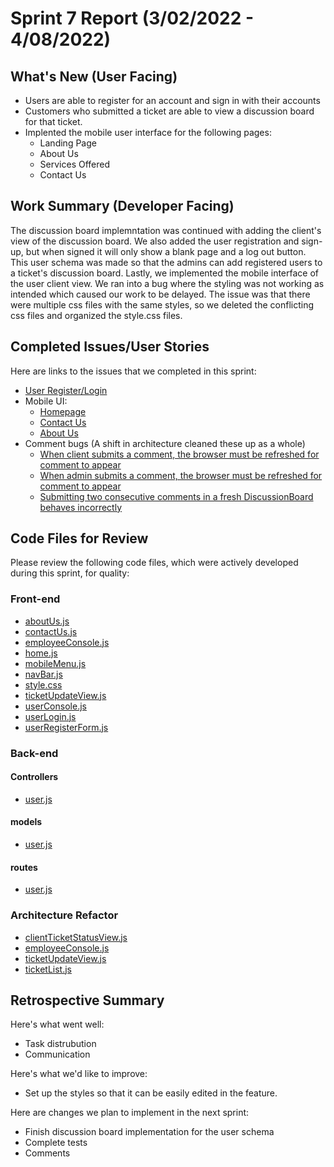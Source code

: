 # Sprint 7 Report (3/02/2022 - 4/08/2022)

## What's New (User Facing)

- Users are able to register for an account and sign in with their accounts
- Customers who submitted a ticket are able to view a discussion board for that ticket.
- Implented the mobile user interface for the following pages:
  - Landing Page
  - About Us
  - Services Offered
  - Contact Us

## Work Summary (Developer Facing)

The discussion board implemntation was continued with adding the client's view of the discussion board. We also added the user registration and sign-up, but when signed it will only show a blank page and a log out button. This user schema was made so that the admins can add registered users to a ticket's discussion board. Lastly, we implemented the mobile interface of the user client view. We ran into a bug where the styling was not working as intended which caused our work to be delayed. The issue was that there were multiple css files with the same styles, so we deleted the conflicting css files and organized the style.css files.

## Completed Issues/User Stories

Here are links to the issues that we completed in this sprint:

- [User Register/Login](https://github.com/WSUCptSCapstone-Fall2021Spring2022/ssv-webapp/issues/65)
- Mobile UI:
  - [Homepage](https://github.com/WSUCptSCapstone-Fall2021Spring2022/ssv-webapp/issues/68)
  - [Contact Us](https://github.com/WSUCptSCapstone-Fall2021Spring2022/ssv-webapp/issues/66)
  - [About Us](https://github.com/WSUCptSCapstone-Fall2021Spring2022/ssv-webapp/issues/67)
- Comment bugs (A shift in architecture cleaned these up as a whole)
  - [When client submits a comment, the browser must be refreshed for comment to appear](https://github.com/WSUCptSCapstone-Fall2021Spring2022/ssv-webapp/issues/52)
  - [When admin submits a comment, the browser must be refreshed for comment to appear](https://github.com/WSUCptSCapstone-Fall2021Spring2022/ssv-webapp/issues/47)
  - [Submitting two consecutive comments in a fresh DiscussionBoard behaves incorrectly](https://github.com/WSUCptSCapstone-Fall2021Spring2022/ssv-webapp/issues/46)
## Code Files for Review

Please review the following code files, which were actively developed during this sprint, for quality:

### Front-end

- [aboutUs.js](https://github.com/WSUCptSCapstone-Fall2021Spring2022/ssv-webapp/blob/milestone7/app/client/src/components/aboutUs.js)
- [contactUs.js](https://github.com/WSUCptSCapstone-Fall2021Spring2022/ssv-webapp/blob/milestone7/app/client/src/components/contactUs.js)
- [employeeConsole.js](https://github.com/WSUCptSCapstone-Fall2021Spring2022/ssv-webapp/blob/master/app/client/src/components/employeeConsole.js)
- [home.js](https://github.com/WSUCptSCapstone-Fall2021Spring2022/ssv-webapp/blob/milestone7/app/client/src/components/home.js)
- [mobileMenu.js](https://github.com/WSUCptSCapstone-Fall2021Spring2022/ssv-webapp/blob/milestone7/app/client/src/components/mobileMenu.js)
- [navBar.js](https://github.com/WSUCptSCapstone-Fall2021Spring2022/ssv-webapp/blob/milestone7/app/client/src/components/navBar.js)
- [style.css](https://github.com/WSUCptSCapstone-Fall2021Spring2022/ssv-webapp/blob/milestone7/app/client/src/static/style.css)
- [ticketUpdateView.js](https://github.com/WSUCptSCapstone-Fall2021Spring2022/ssv-webapp/blob/master/app/client/src/components/ticketUpdateView.js)
- [userConsole.js](https://github.com/WSUCptSCapstone-Fall2021Spring2022/ssv-webapp/blob/milestone7/app/client/src/components/userConsole.js)
- [userLogin.js](https://github.com/WSUCptSCapstone-Fall2021Spring2022/ssv-webapp/blob/milestone7/app/client/src/components/userLogin.js)
- [userRegisterForm.js](https://github.com/WSUCptSCapstone-Fall2021Spring2022/ssv-webapp/blob/milestone7/app/client/src/components/userRegisterForm.js)

### Back-end

#### Controllers

- [user.js](https://github.com/WSUCptSCapstone-Fall2021Spring2022/ssv-webapp/blob/milestone7/app/server/controllers/user.js)

#### models

- [user.js](https://github.com/WSUCptSCapstone-Fall2021Spring2022/ssv-webapp/blob/milestone7/app/server/models/user.js)

#### routes

- [user.js](https://github.com/WSUCptSCapstone-Fall2021Spring2022/ssv-webapp/blob/milestone7/app/server/routes/user.js)

### Architecture Refactor

- [clientTicketStatusView.js](https://github.com/WSUCptSCapstone-Fall2021Spring2022/ssv-webapp/blob/milestone7/app/client/src/components/clientTicketStatusView.js)
- [employeeConsole.js](https://github.com/WSUCptSCapstone-Fall2021Spring2022/ssv-webapp/blob/milestone7/app/client/src/components/employeeConsole.js)
- [ticketUpdateView.js](https://github.com/WSUCptSCapstone-Fall2021Spring2022/ssv-webapp/blob/milestone7/app/client/src/components/ticketUpdateView.js)
- [ticketList.js](https://github.com/WSUCptSCapstone-Fall2021Spring2022/ssv-webapp/blob/milestone7/app/client/src/components/ticketList.js)

## Retrospective Summary

Here's what went well:

- Task distrubution
- Communication

Here's what we'd like to improve:

- Set up the styles so that it can be easily edited in the feature.

Here are changes we plan to implement in the next sprint:

- Finish discussion board implementation for the user schema
- Complete tests
- Comments
